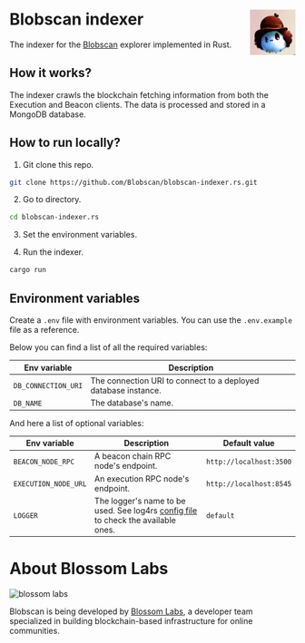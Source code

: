 # Blobscan indexer <a href="#"><img align="right" src=".github/assets/blobi.jpeg" height="80px" /></a>

The indexer for the [Blobscan](https://github.com/Blobscan/blobscan) explorer implemented in Rust.

## How it works?

The indexer crawls the blockchain fetching information from both the Execution and Beacon clients. The data is processed and stored in a MongoDB database.

## How to run locally?

1. Git clone this repo.

```bash
git clone https://github.com/Blobscan/blobscan-indexer.rs.git
```

2. Go to directory.

```bash
cd blobscan-indexer.rs
```

3. Set the environment variables.

4. Run the indexer.

```bash
cargo run
```

## Environment variables

Create a `.env` file with environment variables. You can use the `.env.example` file as a reference.

Below you can find a list of all the required variables:

| Env variable        | Description                                                    |
| ------------------- | -------------------------------------------------------------- |
| `DB_CONNECTION_URI` | The connection URI to connect to a deployed database instance. |
| `DB_NAME`           | The database's name.                                           |

And here a list of optional variables:

| Env variable         | Description                                                                                     | Default value           |
| -------------------- | ----------------------------------------------------------------------------------------------- | ----------------------- |
| `BEACON_NODE_RPC`    | A beacon chain RPC node's endpoint.                                                             | `http://localhost:3500` |
| `EXECUTION_NODE_URL` | An execution RPC node's endpoint.                                                               | `http://localhost:8545` |
| `LOGGER`             | The logger's name to be used. See log4rs [config file](log4rs.yml) to check the available ones. | `default`               |

# About Blossom Labs

![blossom labs](https://blossom.software/img/logo.svg)

Blobscan is being developed by [Blossom Labs](https://blossom.software/), a developer team specialized in building blockchain-based infrastructure for online communities.
